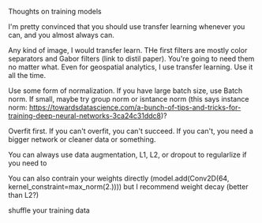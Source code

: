 



Thoughts on training models




I'm pretty convinced that you should use transfer learning whenever you can, and you almost always can.

Any kind of image, I would transfer learn. THe first filters are mostly color separators and Gabor filters (link to distil paper). You're going to need them no matter what. Even for geospatial analytics, I use transfer learning. Use it all the time.


Use some form of normalization. If you have large batch size, use Batch norm. If small, maybe try group norm or isntance norm (this says instance norm: https://towardsdatascience.com/a-bunch-of-tips-and-tricks-for-training-deep-neural-networks-3ca24c31ddc8)?




Overfit first. If you can't overfit, you can't succeed. If you can't, you need a bigger network or cleaner data or something.

You can always use data augmentation, L1, L2, or dropout to regularlize if you need to

You can also contrain your weights directly (model.add(Conv2D(64, kernel_constraint=max_norm(2.)))) but I recommend weight decay (better than L2?)



shuffle your training data


